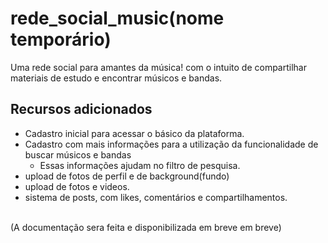# rede_social_music(nome temporário)
Uma rede social para amantes da música! com o intuito de compartilhar materiais de estudo e encontrar músicos e bandas.

## Recursos adicionados
* Cadastro inicial para acessar o básico da plataforma.
* Cadastro com mais informações para a utilização da funcionalidade de buscar músicos e bandas
  - Essas informações ajudam no filtro de pesquisa.
* upload de fotos de perfil e de background(fundo)
* upload de fotos e videos.
* sistema de posts, com likes, comentários e compartilhamentos.
  

<br>
(A documentação sera feita e disponibilizada em breve em breve)
